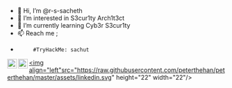 - 👋 Hi, I’m @r-s-sacheth
- 👀 I’m interested in S3cur1ty Arch1t3ct
- 🌱 I’m currently learning Cyb3r S3cur1ty
- 📫 Reach me ;
-          #TryHackMe: sachut
         
<!---
r-s-sacheth/r-s-sacheth is a ✨ special ✨ repository because its `README.md` (this file) appears on your GitHub profile.
You can click the Preview link to take a look at your changes.
--->
<a href="https://www.instagram.com/r_s_sacheth/" target="blank"> <img align="left" src="https://raw.githubusercontent.com/rahuldkjain/github-profile-readme-generator/master/src/images/icons/Social/instagram.svg" height="22" width="22"/> </a>
<a href="https://twitter.com/sacheth_r/" target="blank"><img align="left" src="https://raw.githubusercontent.com/rahuldkjain/github-profile-readme-generator/master/src/images/icons/Social/twitter.svg" height="22" width="22"/> </a>
<a href="https://www.linkedin.com/in/rssacheth/" target="blank"><img align="left"src="https://raw.githubusercontent.com/peterthehan/peterthehan/master/assets/linkedin.svg" height="22" width="22"/> </a>
